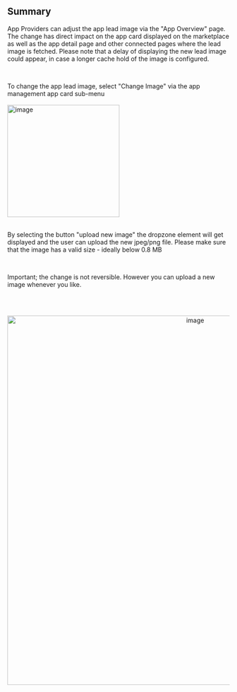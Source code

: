## Summary

App Providers can adjust the app lead image via the "App Overview" page.
The change has direct impact on the app card displayed on the marketplace as well as the app detail page and other connected pages where the lead image is fetched.
Please note that a delay of displaying the new lead image could appear, in case a longer cache hold of the image is configured.

<br>

To change the app lead image, select "Change Image" via the app management app card sub-menu  
<br>
<img width="254" alt="image" src="https://github.com/catenax-ng/tx-portal-assets/assets/94133633/af2ea87d-d9c6-4870-9aa4-3afd01f6e2d6">
<br>
<br>

By selecting the button "upload new image" the dropzone element will get displayed and the user can upload the new jpeg/png file.
Please make sure that the image has a valid size - ideally below 0.8 MB

<br>

Important; the change is not reversible. However you can upload a new image whenever you like.

<br>
<br>

<p align="center">
<img width="836" alt="image" src="https://github.com/catenax-ng/tx-portal-assets/assets/94133633/0020d840-a15e-4890-883f-9f15be69f8bd">
</p>

<br>
<br>
